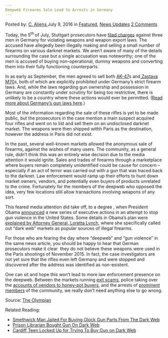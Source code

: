 ```yaml
---
Deepweb Firearms Sale Lead to Arrests in Germany
---
```

<article class="post-listing post-14774 post type-post status-publish format-standard has-post-thumbnail hentry category-deepdot-news category-news-updates tag-arrests tag-deepweb tag-firearms tag-germany tag-lead tag-sale">
    <div class="post-inner">
    <p class="post-meta">
    <span>Posted by: <a href="https://www.deepdotweb.com/author/caliens/" title="">C. Aliens </a></span>
    <span>July 9, 2016</span>
    <span>in <a href="https://www.deepdotweb.com/category/deepdot-news/" rel="category tag">Featured</a>, <a href="https://www.deepdotweb.com/category/news-updates/" rel="category tag">News Updates</a></span>
    <span><a href="https://www.deepdotweb.com/2016/07/09/deepweb-firearms-sale-lead-arrests-germany/#comments">2 Comments</a></span>
    </p>
    <div class="clear"></div>
    <div class="entry">
    <p>Today, the 5<sup>th </sup>of July, Stuttgart prosecutors have <a href="http://www.salon.com/2016/07/05/germany_3_charged_for_illegally_making_selling_firearms/">filed charges</a> against three men in Germany for violating weapons and weapon export laws. The accused have allegedly been illegally making and selling a small number of firearms on various darknet markets. We aren’t aware of many of the details surrounding the case but a single accusation was noteworthy; one of the men is accused of buying non-operational, dummy weapons and converting them into their fully functioning counterparts.</p>
    <p>In as early as September, the men agreed to sell both <a href="https://en.wikipedia.org/wiki/AK-47">AK-47</a>s and<a href="https://en.wikipedia.org/wiki/Zastava_M70"> Zastava M70</a>s, both of which are explicitly prohibited under Germany’s strict firearm laws. And, while the laws regarding gun ownership and possession in Germany are constantly under scrutiny for being too restrictive, there is unlikely to be a country where these actions would ever be permitted. (<a href="https://en.wikipedia.org/wiki/Gun_legislation_in_Germany">Read more about Germany’s gun laws here</a>.)</p>
    <p>Most of the information regarding the sale of these rifles is yet to be made public, but the prosecutors in the case mention a main suspect acquired four rifles and went on to list and sell them on an undisclosed darknet market. The weapons were then shipped withh Paris as the destination, however the address in Paris did not exist.</p>
    <p>In the past, several well-known markets allowed the anonymous sale of firearms, against the wishes of many users. The community, as a general rule, didn’t think this was an entirely wise decision due to the media attention it would ignite. Sales and trades of firearms through a marketplace where buyers remain completely unidentified could be cause for concern – especially if an act of terror was carried out with a gun that was traced back to the darknet. Law enforcement would ramp up their efforts to hunt down market owners, vendors, and potentially even buyers of products unrelated to the crime. Fortunately for the members of the deepweb who opposed the idea, very few locations still allow transactions involving weapons of any sort.</p>
    <p>This feared media attention did take off, to a degree , when President Obama <a href="https://www.deepdotweb.com/2016/01/12/do-people-really-buy-weapons-from-dark-web-markets/">announced</a> a new series of executive actions in an attempt to stop gun violence in the United States. Some details in Obama’s plan were <a href="http://www.fastcompany.com/3055187/do-people-really-buy-guns-on-the-dark-web">explained by Attorney General, Loretta Lynch</a>, where she specifically called out “dark web” markets as popular sources of illegal firearms.</p>
    <p>For those who are fearing the day where “deepweb” and “gun violence” in the same news article, you should be happy to hear that German prosecutors make it clear  they do not believe these weapons were used in the Paris shootings of November 2015. In fact, the case investigators are not yet sure that the rifles even left Germany and were stopped and discovered after the address was identified as non-existent.</p>
    <p>One can sit and hope this won’t lead to more law enforcement presence on the deepweb. Between the markets running <a href="https://www.deepdotweb.com/?s=exit+scam">exit scams</a>, police taking over the <a href="https://www.deepdotweb.com/2015/04/07/is-vendor-weaponsguy-on-agora-atffbi/">accounts of vendors to honey-pot buyers</a>, and the arrests of <a href="https://www.deepdotweb.com/2016/06/21/dark-net-vendor-fredthebaker-busted-netherlands/">prominent</a> <a href="https://www.deepdotweb.com/2016/07/01/dark-net-vendor-group-italian-maffia-brussels-busted/">members</a> of the community, we really don&#8217;t need anything else to go wrong.</p>
    <p>Source: <a href="http://www.theolympian.com/news/nation-world/article87658407.html">The Olympian</a></p>
    <p>Related Reading:</p>
    <ul>
    <li><a href="https://www.deepdotweb.com/2016/07/05/smethwick-man-jailed-buying-glock-gun-parts-dark-web/">Smethwick Man Jailed For Buying Glock Gun Parts From The Dark Web</a></li>
    <li><a href="https://www.deepdotweb.com/2016/06/07/prison-librarian-bought-gun-dark-web/">Prison Librarian Bought Gun On Dark Web</a></li>
    <li><a href="https://www.deepdotweb.com/2015/12/29/cardiff-teen-locked-up-for-trying-to-buy-gun-on-dark-web/">Cardiff Teen Locked Up for Trying To Buy Gun on Dark Web</a></li>
    </ul>
    </div>
    <span style="display:none"><a href="https://www.deepdotweb.com/tag/arrests/" rel="tag">arrests</a> <a href="https://www.deepdotweb.com/tag/deepweb/" rel="tag">deepweb</a> <a href="https://www.deepdotweb.com/tag/firearms/" rel="tag">firearms</a> <a href="https://www.deepdotweb.com/tag/germany/" rel="tag">germany</a> <a href="https://www.deepdotweb.com/tag/lead/" rel="tag">lead</a> <a href="https://www.deepdotweb.com/tag/sale/" rel="tag">sale</a></span> <span style="display:none" class="updated">2016-07-09</span>
    <div style="display:none" class="vcard author" itemprop="author" itemscope itemtype="http://schema.org/Person"><strong class="fn" itemprop="name"><a href="https://www.deepdotweb.com/author/caliens/" title="Posts by C. Aliens" rel="author">C. Aliens</a></strong></div>
    </div>
</article>


